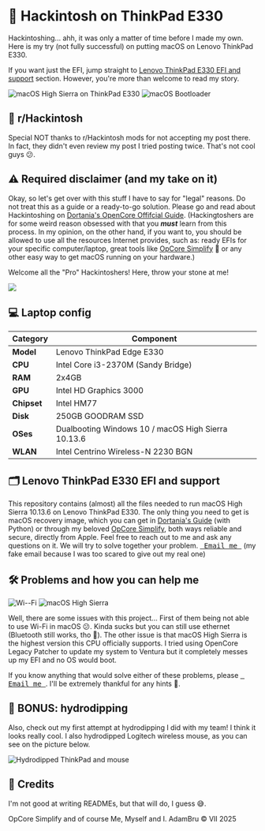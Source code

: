 
# 🍎 Hackintosh on ThinkPad E330

Hackintoshing... ahh, it was only a matter of time before I made my own. Here is my try (not fully successful) on putting macOS on Lenovo ThinkPad E330.

If you want just the EFI, jump straight to [Lenovo ThinkPad E330 EFI and support](https://github.com/AdamBru/Hackintosh-ThinkPad-E330#%EF%B8%8F-lenovo-thinkpad-e330-efi-and-support) section. However, you're more than welcome to read my story.

![macOS High Sierra on ThinkPad E330](https://github.com/user-attachments/assets/f03a9cd2-20da-46bb-b6ff-5e269e7bebd6)
![macOS Bootloader](https://github.com/user-attachments/assets/8f11618a-f322-4dd0-8bec-934e78280860)

## 💬 r/Hackintosh

Special NOT thanks to r/Hackintosh mods for not accepting my post there. In fact, they didn't even review my post I tried posting twice. That's not cool guys 😕.

  
## ⚠️ Required disclaimer (and my take on it)

Okay, so let's get over with this stuff I have to say for "legal" reasons.
Do not treat this as a guide or a ready-to-go solution. Please go and read about Hackintoshing on [Dortania's OpenCore Offifcial Guide](https://dortania.github.io/OpenCore-Install-Guide/). (Hackingtoshers are for some weird reason obsessed with that you ***must*** learn from this process. In my opinion, on the other hand, if you want to, you should be allowed to use all the resources Internet provides, such as: ready EFIs for your specific computer/laptop, great tools like [OpCore Simplify](https://github.com/lzhoang2801/OpCore-Simplify) 💖 or any other easy way to get macOS running on your hardware.)

Welcome all the "Pro" Hackintoshers! Here, throw your stone at me!

![](https://pbs.twimg.com/media/EVxQOFeWoAAwtWw.jpg)


## 💻 Laptop config

| **Category** | **Component**                                      |
|--------------|----------------------------------------------------|
| **Model**    | Lenovo ThinkPad Edge E330                          |
| **CPU**      | Intel Core i3-2370M (Sandy Bridge)                 |
| **RAM**      | 2x4GB                                              |
| **GPU**      | Intel HD Graphics 3000                             |
| **Chipset**  | Intel HM77                                         |
| **Disk**     | 250GB GOODRAM SSD                                  |
| **OSes**     | Dualbooting Windows 10 / macOS High Sierra 10.13.6 |
| **WLAN**     | Intel Centrino Wireless-N 2230 BGN                 |

## 🗂️ Lenovo ThinkPad E330 EFI and support

This repository contains (almost) all the files needed to run macOS High Sierra 10.13.6 on Lenovo ThinkPad E330. The only thing you need to get is macOS recovery image, which you can get in [Dortania's Guide](https://dortania.github.io/OpenCore-Install-Guide/installer-guide/mac-install-recovery.html) (with Python) or through my beloved [OpCore Simplify](https://github.com/lzhoang2801/OpCore-Simplify), both ways reliable and secure, directly from Apple. 
Feel free to reach out to me and ask any questions on it. We will try to solve together your problem.
[<kbd> Email me </kbd>](mailto:werterowski334@int.pl?subject=Hackintosh%20ThinkPad%20E330) (my fake email because I was too scared to give out my real one)

## 🛠️ Problems and how you can help me

![Wi--Fi](https://img.shields.io/badge/Wi--Fi-not%20working-red?logo=wifi)
![macOS High Sierra](https://img.shields.io/badge/macOS-High%20Sierra%2010.13.6-yellow?logo=apple&logoColor=white)

Well, there are some issues with this project... First of them being not able to use Wi-Fi in macOS 😕. Kinda sucks but you can still use ethernet (Bluetooth still works, tho 🤔).
The other issue is that macOS High Sierra is the highest version this CPU officially supports. I tried using OpenCore Legacy Patcher to update my system to Ventura but it completely messes up my EFI and no OS would boot.

If you know anything that would solve either of these problems, please [<kbd> Email me </kbd>](mailto:werterowski334@int.pl?subject=Hackintosh%20ThinkPad%20E330). I'll be extremely thankful for any hints 🫶.

## 🎨 BONUS: hydrodipping

Also, check out my first attempt at hydrodipping I did with my team! I think it looks really cool. I also hydrodipped Logitech wireless mouse, as you can see on the picture below.

![Hydrodipped ThinkPad and mouse](https://github.com/user-attachments/assets/35527a56-54f1-44fb-b56f-c31d898d3a79)

## 🙌 Credits

I'm not good at writing READMEs, but that will do, I guess 😅.

OpCore Simplify and of course Me, Myself and I.
AdamBru &copy; VII 2025
